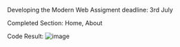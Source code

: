 Developing the Modern Web Assigment deadline: 3rd July

Completed Section: Home, About

Code Result:
![image](https://user-images.githubusercontent.com/69587963/123262732-f1a4b700-d517-11eb-848b-72a1f23380d0.png)
